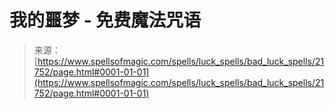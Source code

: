 <!--yml

category: 未分类

date: 2024-06-12 19:05:31

-->

# 我的噩梦 - 免费魔法咒语

> 来源：[https://www.spellsofmagic.com/spells/luck_spells/bad_luck_spells/21752/page.html#0001-01-01](https://www.spellsofmagic.com/spells/luck_spells/bad_luck_spells/21752/page.html#0001-01-01)
